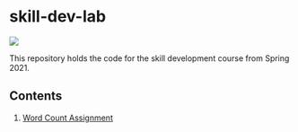 # skill-dev-lab

<a href="https://github.com/theDrake1010"><img src="https://img.shields.io/badge/Made%20by-theDrake1010-orange.svg"/></a>


This repository holds the code for the skill development course from Spring 2021.

## Contents

1. [Word Count Assignment](https://github.com/theDrake1010/skill-dev-lab/blob/master/lab-1/word_count.py)